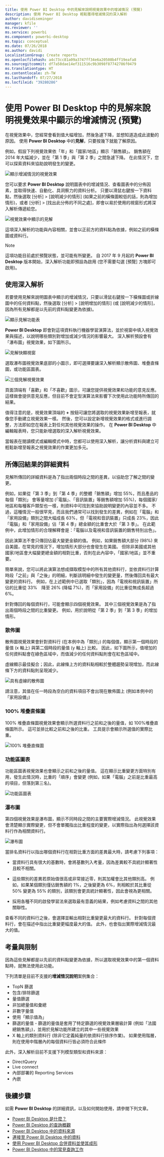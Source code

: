 ```yaml
---
title: 使用 Power BI Desktop 中的見解來說明視覺效果中的增減情況 (預覽)
description: 使用 Power BI Desktop 輕鬆獲得增減情況的深入解析
author: davidiseminger
manager: kfile
ms.reviewer: ''
ms.service: powerbi
ms.component: powerbi-desktop
ms.topic: conceptual
ms.date: 07/26/2018
ms.author: davidi
LocalizationGroup: Create reports
ms.openlocfilehash: a4c73cc81a09a3747ff34e6a20508b4ff19eafa8
ms.sourcegitcommit: df7a58dae14ef311516c9b3098f87742786f0479
ms.translationtype: HT
ms.contentlocale: zh-TW
ms.lasthandoff: 07/27/2018
ms.locfileid: "39280286"
---
```

# <a name="use-insights-in-power-bi-desktop-to-explain-increases-and-decreases-seen-in-visuals-preview"></a>使用 Power BI Desktop 中的見解來說明視覺效果中顯示的增減情況 (預覽)

在視覺效果中，您經常會看到值大幅增加，然後急遽下降，並想知道造成此波動的原因。 使用 **Power BI Desktop** 中的**見解**，只要按幾下就能了解原因。

例如，假設下列視覺效果依「年」和「國家/地區」顯示「銷售額」。 銷售額在 2014 年大幅減少，並在「第 1 季」與「第 2 季」之間急遽下降。 在此情況下，您可以探索資料來協助說明發生的變更。 

![顯示增減情況的視覺效果](media/desktop-insights/insights_01a.png)

您可以要求 **Power BI Desktop** 說明圖表中的增減情況、查看圖表中的分佈因素，並取得快速、自動化、具洞察力的資料分析。 只要以滑鼠右鍵按一下資料點，然後選取 [分析] > [說明減少的情形] (如果之前的橫條圖較低的話，則為增加情形)，或者 [分析] > [找出此分佈的不同之處]，即會以易於使用的視窗形式將深入解析傳遞給您。

![視覺效果中顯示的見解](media/desktop-insights/insights_01.png)

這項深入解析的功能與內容相關，並會以正前方的資料點為依據，例如之前的橫條圖或資料行。

> [!NOTE]
> 這項功能目前處於預覽狀態，並可能有所變更。 自 2017 年 9 月起的 **Power BI Desktop** 版本開始，深入解析功能即預設為啟用 (您不需要勾選 [預覽] 方塊即可啟用)。


## <a name="using-insights"></a>使用深入解析
若要使用見解來說明圖表中顯示的增減情況，只要以滑鼠右鍵按一下橫條圖或折線圖中的任何資料點，然後選取 [分析] > [說明增加的情形] (或 [說明減少的情形]，因為所有見解都是以先前的資料點變更為依據)。

![顯示見解功能表](media/desktop-insights/insights_02.png)

**Power BI Desktop** 即會對這項資料執行機器學習演算法，並於視窗中填入視覺效果與描述，以說明哪些類別對增加或減少情況的影響最大。 深入解析預設會有「瀑布圖」視覺效果，如下圖所示。

![見解快顯視窗](media/desktop-insights/insights_03.png)

選取瀑布圖視覺效果底部的小圖示，即可選擇要讓深入解析顯示散佈圖、堆疊直條圖，或功能區圖表。

![三個見解視覺效果](media/desktop-insights/insights_04.png)

頁面頂端有「喜歡」和「不喜歡」圖示，可讓您提供視覺效果和功能的意見反應。 這樣做會提供意見反應，但目前不會定型演算法來影響下次使用此功能時所傳回的結果。

值得注意的是，視覺效果頂端的 **+** 按鈕可讓您將選取的視覺效果新增至報表，就像您手動建立視覺效果一樣。 然後，您可以設定新增視覺效果的格式或進行調整，方法即如您在報表上對任何其他視覺效果的操作。 在 **Power BI Desktop** 中編輯報表時，您只能新增選取的深入解析視覺效果。

當報表在閱讀模式或編輯模式中時，您都可以使用深入解析，讓分析資料與建立可輕鬆新增至報表之視覺效果的作業更加多元。

## <a name="details-of-the-results-returned"></a>所傳回結果的詳細資料

見解所傳回的詳細資料是為了指出兩個時段之間的差異，以協助您了解之間的變更。  

例如，如果從「第 3 季」到「第 4 季」的整體「銷售額」增加 55%，而且產品的每個「類別」 會等量增加 (「電腦」、「音訊裝置」等銷售額增加 55%)，每個國家/地區和每種客戶類型也一樣，則資料中可找到來協助說明變更的內容並不多。 不過，這種情況一般很罕見，而且我們通常可以找到發生的差異，例如在「電腦」和「家用設備」類別之間大幅成長 63%，但「電視和音訊裝置」只成長 23%，因此「電腦」和「家用設備」佔「第 4 季」總金額的比重會大於「第 3 季」。  在此範例中，此增加情形的合理解釋會是：「電腦以及電視和音訊裝置的銷售特別出色」。 

因此演算法不會只傳回佔最大變更金額的值。 例如，如果銷售額大部分 (98%) 來自美國，在常見的情況下，增加情形大部分也會發生在美國。 但除非美國或其他國家/地區會大幅變更總金額的相對比重，否則在此內容中，「國家/地區」並不重要。  

簡單來說，您可以將此演算法想成擷取模型中的所有其他資料行，並依資料行計算時段「之前」與「之後」的明細，判斷該明細中發生的變更量，然後傳回具有最大變更的資料行。 例如，在上述範例中已選取「類別」，因為「電視和視訊裝置」所佔的比重從 33%　降至 26% (降幅 7%)，而「家用設備」的比重從無成長超過 6%。 

針對傳回的每個資料行，可能會顯示四個視覺效果。 其中三個視覺效果是為了指出兩個時段之間的比重變更。 例如，用於說明從「第 2 季」到「第 3 季」的增加情形。

### <a name="the-scatter-plot"></a>散佈圖

散佈圖視覺效果會針對資料行 (在本例中為「類別」) 的每個值，顯示第一個時段的量值 (x 軸上) 與第二個時段的量值 (y 軸上) 比較。 因此，如下圖所示，值增加的任何資料點會在綠色區域中，而值減少的任何資料點則會在紅色區域中。 

虛線顯示最佳擬合；因此，此線條上方的資料點相較於整體趨勢呈現增加，而此線條下方的資料點則呈現減少。  

![具有虛線的散佈圖](media/desktop-insights/insights_01b.png)

請注意，其值在任一時段為空白的資料項目不會出現在散佈圖上 (例如本例中的「家用設備」)

### <a name="the-100-stacked-column-chart"></a>100% 堆疊直條圖

100% 堆疊直條圖視覺效果會顯示所選資料行之前和之後的量值，如 100%堆疊直條圖所示。 這可並排比較之前和之後的比重。 工具提示會顯示所選值的實際比重。

![100% 堆疊直條圖](media/desktop-insights/insights_01c.png)

### <a name="the-ribbon-chart"></a>功能區圖表

功能區圖表視覺效果也會顯示之前和之後的量值。 這在顯示比重變更方面特別有用，發生此情況時，比重的「順序」會變更 (例如，如果「電腦」之前是比重最高的項目，但落到第三名)。 

![功能區圖表](media/desktop-insights/insights_01d.png)

### <a name="the-waterfall-chart"></a>瀑布圖

第四個視覺效果是瀑布圖，顯示不同時段之間的主要實際增減情況。 此視覺效果會清楚顯示實際變更，但不會單獨指出比重程度的變更，以實際指出為何選擇該資料行作為相關資料行。 

![瀑布圖](media/desktop-insights/insights_01e.png)

當排名資料行以指出哪個資料行在相對比重方面的差異最大時，請考慮下列事項： 

* 當資料行具有很大的基數時，會將基數列入考量，因為差異較不具統計顯著性且較不相關。 

* 這些類別的差異若原始值很高或非常接近零，則其加權會比其他類別高。 例如，如果某個類別僅佔銷售額的 1%，之後變更為 6%，則相較於其比重從 50% 變更為 55% 的類別，該類別會更具統計顯著性，因此會視為更相關。 

* 採用各種不同的啟發學習法來選取最有意義的結果，例如考慮資料之間的其他關聯性。
 
查看不同的資料行之後，會選擇並輸出相對比重變更最大的資料行。 針對每個資料行，會在描述中指出比重變更幅度最大的值。 此外，也會指出實際增減情況最大的值。


## <a name="considerations-and-limitations"></a>考量與限制
因為這些見解都是以先前的資料點變更為依據，所以選取視覺效果中的第一個資料點時，就無法使用此功能。 

下列清單是目前不支援的**增減情況說明**案例集合：

* TopN 篩選
* 包含/排除篩選
* 量值篩選
* 非加總量值和彙總
* 非數字量值
* 使用「顯示值為」
* 篩選的量值 - 篩選的量值是套用了特定篩選的視覺效果層級計算 (例如「法國總銷售額」)，並用於見解功能所建立的其中一些視覺效果
* X 軸上的類別資料行 (除非它定義純量的依資料行排序作業)。 如果使用階層，則在使用中階層內的每個資料行皆必須符合此條件


此外，深入解析目前不支援下列模型類型和資料來源：

* DirectQuery
* Live connect
* 內部部署的 Reporting Services
* 內嵌

## <a name="next-steps"></a>後續步驟
如需 **Power BI Desktop** 的詳細資訊，以及如何開始使用，請參閱下列文章。

* [Power BI Desktop 是什麼？](desktop-what-is-desktop.md)
* [Power BI Desktop 的查詢概觀](desktop-query-overview.md)
* [Power BI Desktop 中的資料來源](desktop-data-sources.md)
* [連接至 Power BI Desktop 中的資料](desktop-connect-to-data.md)
* [使用 Power BI Desktop 合併資料並使其成形](desktop-shape-and-combine-data.md)
* [Power BI Desktop 中的常見查詢工作](desktop-common-query-tasks.md)   

